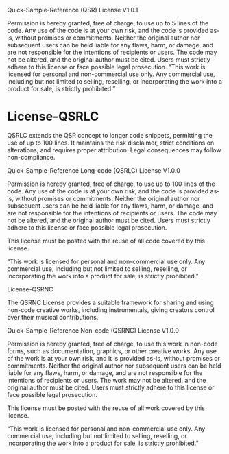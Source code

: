  Quick-Sample-Reference (QSR) License V1.0.1

Permission is hereby granted, free of charge, to use up to 5 lines of the code. Any use of the code is at your own risk, and the code is provided as-is, without promises or commitments. Neither the original author nor subsequent users can be held liable for any flaws, harm, or damage, and are not responsible for the intentions of recipients or users. The code may not be altered, and the original author must be cited. Users must strictly adhere to this license or face possible legal prosecution.
“This work is licensed for personal and non-commercial use only. Any commercial use, including but not limited to selling, reselling, or incorporating the work into a product for sale, is strictly prohibited.”

# License-QSRLC
QSRLC extends the QSR concept to longer code snippets, permitting the use of up to 100 lines. It maintains the risk disclaimer, strict conditions on alterations, and requires proper attribution. Legal consequences may follow non-compliance.

Quick-Sample-Reference Long-code (QSRLC) License V1.0.0

Permission is hereby granted, free of charge, to use up to 100 lines of the code. Any use of the code is at your own risk, and the code is provided as-is, without promises or commitments. Neither the original author nor subsequent users can be held liable for any flaws, harm, or damage, and are not responsible for the intentions of recipients or users. The code may not be altered, and the original author must be cited. Users must strictly adhere to this license or face possible legal prosecution.

This license must be posted with the reuse of all code covered by this license.

“This work is licensed for personal and non-commercial use only. Any commercial use, including but not limited to selling, reselling, or incorporating the work into a product for sale, is strictly prohibited.”

License-QSRNC

The QSRNC License provides a suitable framework for sharing and using non-code creative works, including instrumentals, giving creators control over their musical contributions.

Quick-Sample-Reference Non-code (QSRNC) License V1.0.0

Permission is hereby granted, free of charge, to use this work in non-code forms, such as documentation, graphics, or other creative works. Any use of the work is at your own risk, and it is provided as-is, without promises or commitments. Neither the original author nor subsequent users can be held liable for any flaws, harm, or damage, and are not responsible for the intentions of recipients or users. The work may not be altered, and the original author must be cited. Users must strictly adhere to this license or face possible legal prosecution.

This license must be posted with the reuse of all work covered by this license.

“This work is licensed for personal and non-commercial use only. Any commercial use, including but not limited to selling, reselling, or incorporating the work into a product for sale, is strictly prohibited.”
